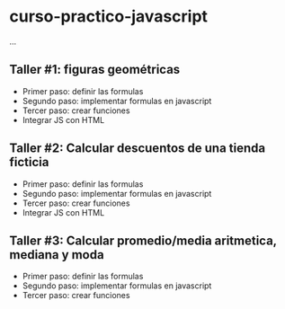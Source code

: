 # curso-practico-javascript

...

## Taller #1: figuras geométricas

- Primer paso: definir las formulas
- Segundo paso: implementar formulas en javascript
- Tercer paso: crear funciones 
- Integrar JS con HTML

## Taller #2: Calcular descuentos de una tienda ficticia

- Primer paso: definir las formulas
- Segundo paso: implementar formulas en javascript
- Tercer paso: crear funciones 
- Integrar JS con HTML

## Taller #3: Calcular promedio/media aritmetica, mediana y moda

- Primer paso: definir las formulas
- Segundo paso: implementar formulas en javascript
- Tercer paso: crear funciones 